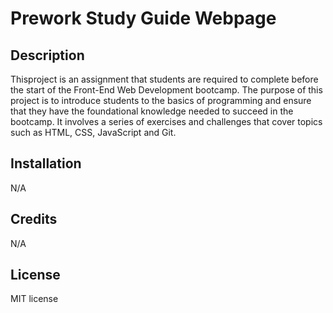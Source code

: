 # Prework Study Guide Webpage

## Description

Thisproject is an assignment that students are required to complete before the start of the Front-End Web Development bootcamp. The purpose of this project is to introduce students to the basics of programming and ensure that they have the foundational knowledge needed to succeed in the bootcamp. It involves a series of exercises and challenges that cover topics such as HTML, CSS, JavaScript and Git.

## Installation

N/A

## Credits

N/A

## License

MIT license
